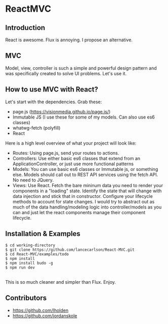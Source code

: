 # ReactMVC

## Introduction

React is awesome. Flux is annoying. I propose an alternative.

## MVC

Model, view, controller is such a simple and powerful design pattern and was specifically created to solve UI problems. Let's use it.

## How to use MVC with React?

Let's start with the dependencies. Grab these:

* page.js (https://visionmedia.github.io/page.js/) 
* Immutable JS (I use these for some of my models. Can also use es6 classes)
* whatwg-fetch (polyfill)
* React

Here is a high level overview of what your project will look like:

- Routes: Using page.js, send your routes to actions.
- Controllers: Use either basic es6 classes that extend from an ApplicationController, or just use more functional patterns
- Models: You can use basic es6 classes or Immutable js, or something else. Models should call out to REST API services using the fetch API. No need to JQuery.
- Views: Use React. Fetch the bare mininum data you need to render your components in a "loading" state. Identify the state that will change with data injection and stick that in constructor. Configure your lifecycle methods to account for state changes. I would try to abstract out as much of the data handling/modeling logic into controller/models as you can and just let the react components manage their component lifecycle.

## Installation & Examples

```
$ cd working-directory
$ git clone https://github.com/lancecarlson/React-MVC.git
$ cd React-MVC/examples/todo
$ npm install
$ npm install budo -g
$ npm run dev
```

## <FINE />

This is so much cleaner and simpler than Flux. Enjoy.

## Contributors

* https://github.com/lholden
* https://github.com/jordanskole
